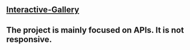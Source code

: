 ## [Interactive-Gallery](https://saktuk123.github.io/Interactive-Gallery/)
## The project is mainly focused on APIs. It is not responsive.
